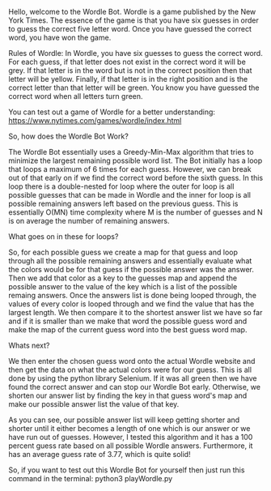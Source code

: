 Hello, welcome to the Wordle Bot. Wordle is a game published by the New York Times. The essence of the game is that you have
six guesses in order to guess the correct five letter word. Once you have guessed the correct word, you have won the game.

Rules of Wordle: In Wordle, you have six guesses to guess the correct word. For each guess, if that letter does not exist in the correct word it will be grey. If that letter is in the word but is not in the correct position then that letter will be yellow. Finally, if that letter is in the right position and is the correct letter than that letter will be green. You know you have guessed the correct word when all letters turn green.

You can test out a game of Wordle for a better understanding: https://www.nytimes.com/games/wordle/index.html



So, how does the Wordle Bot Work?

The Wordle Bot essentially uses a Greedy-Min-Max algorithm that tries to minimize the largest remaining possible word list. The Bot initially has a loop that loops a maximum of 6 times for each guess. However, we can break out of that early on if we find the correct word before the sixth guess. In this loop there is a double-nested for loop where the outer for loop is all possible guesses that can be made in Wordle and the inner for loop is all possible remaining answers left based on the previous guess. This is essentially O(MN) time complexity where M is the number of guesses and N is on average the number of remaining answers.

What goes on in these for loops?

So, for each possible guess we create a map for that guess and loop through all the possible remaining answers and essentially evaluate what the colors would be for that guess if the possible answer was the answer. Then we add that color as a key to the guesses map and append the possible answer to the value of the key which is a list of the possible remaing answers. Once the answers list is done being looped through, the values of every color is looped through and we find the value that has the largest length. We then compare it to the shortest answer list we have so far and if it is smaller than we make that word the possible guess word and make the map of the current guess word into the best guess word map.

Whats next?

We then enter the chosen guess word onto the actual Wordle website and then get the data on what the actual colors were for our guess. This is all done by using the python library Selenium. If it was all green then we have found the correct answer and can stop our Wordle Bot early. Otherwise, we shorten our answer list by finding the key in that guess word's map and make our possible answer list the value of that key. 

As you can see, our possible answer list will keep getting shorter and shorter until it either becomes a length of one which is our answer or we have run out of guesses. However, I tested this algorithm and it has a 100 percent guess rate based on all possible Wordle answers. Furthermore, it has an average guess rate of 3.77, which is quite solid!

So, if you want to test out this Wordle Bot for yourself then just run this command in the terminal: python3 playWordle.py


